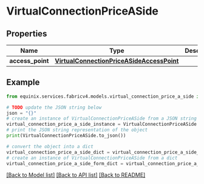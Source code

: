 # VirtualConnectionPriceASide


## Properties

Name | Type | Description | Notes
------------ | ------------- | ------------- | -------------
**access_point** | [**VirtualConnectionPriceASideAccessPoint**](VirtualConnectionPriceASideAccessPoint.md) |  | [optional] 

## Example

```python
from equinix.services.fabricv4.models.virtual_connection_price_a_side import VirtualConnectionPriceASide

# TODO update the JSON string below
json = "{}"
# create an instance of VirtualConnectionPriceASide from a JSON string
virtual_connection_price_a_side_instance = VirtualConnectionPriceASide.from_json(json)
# print the JSON string representation of the object
print(VirtualConnectionPriceASide.to_json())

# convert the object into a dict
virtual_connection_price_a_side_dict = virtual_connection_price_a_side_instance.to_dict()
# create an instance of VirtualConnectionPriceASide from a dict
virtual_connection_price_a_side_form_dict = virtual_connection_price_a_side.from_dict(virtual_connection_price_a_side_dict)
```
[[Back to Model list]](../README.md#documentation-for-models) [[Back to API list]](../README.md#documentation-for-api-endpoints) [[Back to README]](../README.md)


